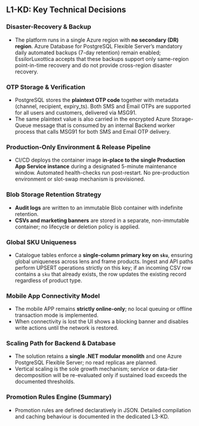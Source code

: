 ## L1-KD: Key Technical Decisions  

### Disaster-Recovery & Backup  
- The platform runs in a single Azure region with **no secondary (DR) region**. Azure Database for PostgreSQL Flexible Server’s mandatory daily automated backups (7-day retention) remain enabled; EssilorLuxottica accepts that these backups support only same-region point-in-time recovery and do not provide cross-region disaster recovery.  
 

### OTP Storage & Verification  
- PostgreSQL stores the **plaintext OTP code** together with metadata (channel, recipient, expiry_ts). Both SMS and Email OTPs are supported for all users and customers, delivered via MSG91.
- The same plaintext value is also carried in the encrypted Azure Storage-Queue message that is consumed by an internal Backend worker process that calls MSG91 for both SMS and Email OTP delivery.

### Production-Only Environment & Release Pipeline  
- CI/CD deploys the container image **in-place to the single Production App Service instance** during a designated 5-minute maintenance window. Automated health-checks run post-restart. No pre-production environment or slot-swap mechanism is provisioned.  

### Blob Storage Retention Strategy  
- **Audit logs** are written to an immutable Blob container with indefinite retention.  
- **CSVs and marketing banners** are stored in a separate, non-immutable container; no lifecycle or deletion policy is applied.  

### Global SKU Uniqueness  
- Catalogue tables enforce a **single-column primary key on `sku`**, ensuring global uniqueness across lens and frame products. Ingest and API paths perform UPSERT operations strictly on this key; if an incoming CSV row contains a `sku` that already exists, the row updates the existing record regardless of product type.  

### Mobile App Connectivity Model  
- The mobile APP remains **strictly online-only**; no local queuing or offline transaction mode is implemented.  
- When connectivity is lost the UI shows a blocking banner and disables write actions until the network is restored.  

### Scaling Path for Backend & Database  
- The solution retains a **single .NET modular monolith** and one Azure PostgreSQL Flexible Server; no read replicas are planned.  
- Vertical scaling is the sole growth mechanism; service or data-tier decomposition will be re-evaluated only if sustained load exceeds the documented thresholds.  

###   

###   

### Promotion Rules Engine (Summary)  
- Promotion rules are defined declaratively in JSON. Detailed compilation and caching behaviour is documented in the dedicated L3-KD.